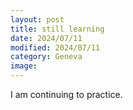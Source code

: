 ```yaml
---
layout: post
title: still learning
date: 2024/07/11
modified: 2024/07/11
category: Geneva
image:
---
```


I am continuing to practice.
